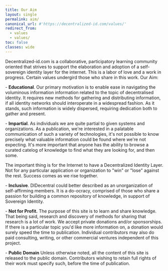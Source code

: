 ```yaml
---
title: Our Aim
layout: single
permalink: aim/
canonical_url: #'https://decentralized-id.com/values/'
redirect_from: 
  - values
  - values/
toc: false
classes: wide
---
```


Decentralized-id.com is a collaborative, participatory learning community oriented that strives to support the elaboration and adoption of a self-sovereign identity layer for the internet. This is a labor of love and a work in progress. Certain values undergird those who share in this work. Our Aim:

\-          **Educational**.  Our primary motivation is to enable ease in navigating the voluminous information information related to the topic of decentralised identity. It requires new methods for gathering and distributing information, if all identity networks should interoperate in a widespread fashion. As it stands, such information is widely dispersed, requiring dedication both to gather and present. 

\-          **Impartial**.  As individuals we are quite partial to given systems and organizations. As a publication, we're interested in a palatable communication of such a variety of technologies, it's not possible to know precisely what valuable information could be found where we're not expecting. It's more important that anyone has the ability to browse a curated catelog of knowledge to find what they are looking for, and then some. 

The important thing is for the Internet to have a Decentralized Identity Layer. Not for any particular application or organization to "win" or "lose" against the rest. Success comes as we rise together.

\-          **Inclusive**.  DIDecentral could better described as an unorganization of self-affirming members. It is a do-ocracy, comprised of those who share a passion for building a common repository of knowledge, in support of Sovereign Identity. 

\-          **Not for Profit.**  The purpose of this site is to learn and share knowledge. That being said, research and discovery of methods for sharing that research is a lot of work. We accept private donations and/or sponsorships. If there is a particular topic you'd like more information on, a donation would surely speed the time to publication. Individual contributors may also do paid consulting, writing, or other commercial ventures independent of this project.

\-          **Public Domain** Unless otherwise noted, all the content of this site is released to the public domain. Contributors wishing to retain full rights of their work must specify such, before the time of publication.
